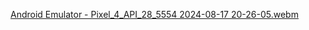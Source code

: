   [Android Emulator - Pixel_4_API_28_5554 2024-08-17 20-26-05.webm](https://github.com/user-attachments/assets/7b805c84-a691-4087-af69-1b9b6d13d4b0)







 

